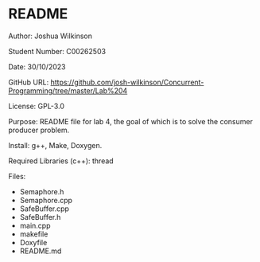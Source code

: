 # README

Author: Joshua Wilkinson

Student Number: C00262503

Date: 30/10/2023

GitHub URL: https://github.com/josh-wilkinson/Concurrent-Programming/tree/master/Lab%204

License: GPL-3.0

Purpose: README file for lab 4, the goal of which is to solve the consumer producer problem.

Install: g++, Make, Doxygen.

Required Libraries (c++): thread

Files:
- Semaphore.h
- Semaphore.cpp
- SafeBuffer.cpp 
- SafeBuffer.h
- main.cpp
- makefile
- Doxyfile
- README.md

